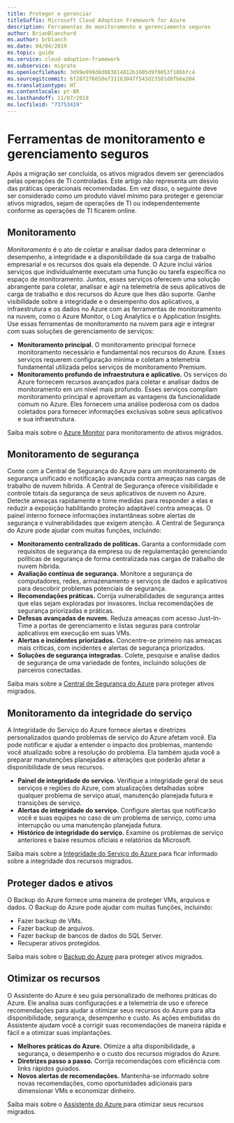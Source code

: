 ```yaml
---
title: Proteger e gerenciar
titleSuffix: Microsoft Cloud Adoption Framework for Azure
description: Ferramentas de monitoramento e gerenciamento seguros
author: BrianBlanchard
ms.author: brblanch
ms.date: 04/04/2019
ms.topic: guide
ms.service: cloud-adoption-framework
ms.subservice: migrate
ms.openlocfilehash: 3d99e999d8d083814812b1605d9f0053f186bfc4
ms.sourcegitcommit: 6f287276650e731163047f543d23581d8fb6e204
ms.translationtype: HT
ms.contentlocale: pt-BR
ms.lasthandoff: 11/07/2019
ms.locfileid: "73753419"
---
```

# <a name="secure-monitoring-and-management-tools"></a>Ferramentas de monitoramento e gerenciamento seguros

Após a migração ser concluída, os ativos migrados devem ser gerenciados pelas operações de TI controladas. Este artigo não representa um desvio das práticas operacionais recomendadas. Em vez disso, o seguinte deve ser considerado como um produto viável mínimo para proteger e gerenciar ativos migrados, sejam de operações de TI ou independentemente conforme as operações de TI ficarem online.

## <a name="monitoring"></a>Monitoramento

*Monitoramento* é o ato de coletar e analisar dados para determinar o desempenho, a integridade e a disponibilidade da sua carga de trabalho empresarial e os recursos dos quais ela depende. O Azure inclui vários serviços que individualmente executam uma função ou tarefa específica no espaço de monitoramento. Juntos, esses serviços oferecem uma solução abrangente para coletar, analisar e agir na telemetria de seus aplicativos de carga de trabalho e dos recursos do Azure que lhes dão suporte. Ganhe visibilidade sobre a integridade e o desempenho dos aplicativos, a infraestrutura e os dados no Azure com as ferramentas de monitoramento na nuvem, como o Azure Monitor, o Log Analytics e o Application Insights. Use essas ferramentas de monitoramento na nuvem para agir e integrar com suas soluções de gerenciamento de serviços:

- **Monitoramento principal.** O monitoramento principal fornece monitoramento necessário e fundamental nos recursos do Azure. Esses serviços requerem configuração mínima e coletam a telemetria fundamental utilizada pelos serviços de monitoramento Premium.
- **Monitoramento profundo de infraestrutura e aplicativo.** Os serviços do Azure fornecem recursos avançados para coletar e analisar dados de monitoramento em um nível mais profundo. Esses serviços compilam monitoramento principal e aproveitam as vantagens da funcionalidade comum no Azure. Eles fornecem uma análise poderosa com os dados coletados para fornecer informações exclusivas sobre seus aplicativos e sua infraestrutura.

Saiba mais sobre o [Azure Monitor](https://docs.microsoft.com/azure/azure-monitor/overview) para monitoramento de ativos migrados.

## <a name="security-monitoring"></a>Monitoramento de segurança

Conte com a Central de Segurança do Azure para um monitoramento de segurança unificado e notificação avançada contra ameaças nas cargas de trabalho de nuvem híbrida. A Central de Segurança oferece visibilidade e controle totais da segurança de seus aplicativos de nuvem no Azure. Detecte ameaças rapidamente e tome medidas para responder a elas e reduzir a exposição habilitando proteção adaptável contra ameaças. O painel interno fornece informações instantâneas sobre alertas de segurança e vulnerabilidades que exigem atenção. A Central de Segurança do Azure pode ajudar com muitas funções, incluindo:

- **Monitoramento centralizado de políticas.** Garanta a conformidade com requisitos de segurança da empresa ou de regulamentação gerenciando políticas de segurança de forma centralizada nas cargas de trabalho de nuvem híbrida.
- **Avaliação contínua de segurança.** Monitore a segurança de computadores, redes, armazenamento e serviços de dados e aplicativos para descobrir problemas potenciais de segurança.
- **Recomendações práticas.** Corrija vulnerabilidades de segurança antes que elas sejam exploradas por invasores. Inclua recomendações de segurança priorizadas e práticas.
- **Defesas avançadas de nuvem.** Reduza ameaças com acesso Just-In-Time a portas de gerenciamento e listas seguras para controlar aplicativos em execução em suas VMs.
- **Alertas e incidentes priorizados.** Concentre-se primeiro nas ameaças mais críticas, com incidentes e alertas de segurança priorizados.
- **Soluções de segurança integradas.** Colete, pesquise e analise dados de segurança de uma variedade de fontes, incluindo soluções de parceiros conectadas.

Saiba mais sobre a [Central de Segurança do Azure](https://docs.microsoft.com/azure/security-center) para proteger ativos migrados.

## <a name="service-health-monitoring"></a>Monitoramento da integridade do serviço

A Integridade do Serviço do Azure fornece alertas e diretrizes personalizados quando problemas de serviço do Azure afetam você. Ela pode notificar e ajudar a entender o impacto dos problemas, mantendo você atualizado sobre a resolução do problema. Ela também ajuda você a preparar manutenções planejadas e alterações que poderão afetar a disponibilidade de seus recursos.

- **Painel de integridade do serviço.** Verifique a integridade geral de seus serviços e regiões do Azure, com atualizações detalhadas sobre qualquer problema de serviço atual, manutenção planejada futura e transições de serviço.
- **Alertas de integridade do serviço.** Configure alertas que notificarão você e suas equipes no caso de um problema de serviço, como uma interrupção ou uma manutenção planejada futura.
- **Histórico de integridade do serviço.** Examine os problemas de serviço anteriores e baixe resumos oficiais e relatórios da Microsoft.

Saiba mais sobre a [Integridade do Serviço do Azure ](https://docs.microsoft.com/azure/service-health) para ficar informado sobre a integridade dos recursos migrados.

## <a name="protect-assets-and-data"></a>Proteger dados e ativos

O Backup do Azure fornece uma maneira de proteger VMs, arquivos e dados. O Backup do Azure pode ajudar com muitas funções, incluindo:

- Fazer backup de VMs.
- Fazer backup de arquivos.
- Fazer backup de bancos de dados do SQL Server.
- Recuperar ativos protegidos.

Saiba mais sobre o [Backup do Azure](https://docs.microsoft.com/azure/backup) para proteger ativos migrados.

## <a name="optimize-resources"></a>Otimizar os recursos

O Assistente do Azure é seu guia personalizado de melhores práticas do Azure. Ele analisa suas configurações e a telemetria de uso e oferece recomendações para ajudar a otimizar seus recursos do Azure para alta disponibilidade, segurança, desempenho e custo. As ações embutidas do Assistente ajudam você a corrigir suas recomendações de maneira rápida e fácil e a otimizar suas implantações.

- **Melhores práticas do Azure.** Otimize a alta disponibilidade, a segurança, o desempenho e o custo dos recursos migrados do Azure.
- **Diretrizes passo a passo.** Corrija recomendações com eficiência com links rápidos guiados.
- **Novos alertas de recomendações.** Mantenha-se informado sobre novas recomendações, como oportunidades adicionais para dimensionar VMs e economizar dinheiro.

Saiba mais sobre o [Assistente do Azure ](https://docs.microsoft.com/azure/advisor/advisor-overview) para otimizar seus recursos migrados.

